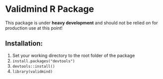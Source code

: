 # Validmind R Package

This package is under **heavy development** and should not be relied on for production use at this point!

## Installation:

1. Set your working directory to the root folder of the package
2. `install.packages("devtools")`
3. `devtools::install()`
4. `library(validmind)`
